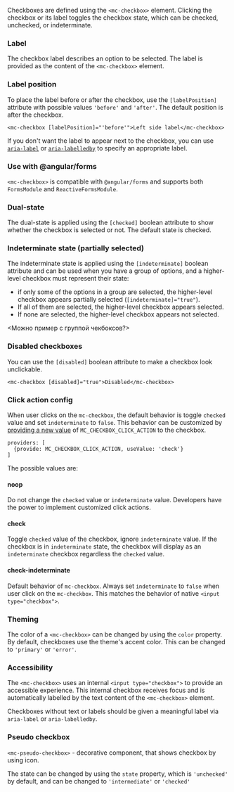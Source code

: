 Checkboxes are defined using the `<mc-checkbox>` element. Clicking the checkbox or its label toggles the checkbox state, which can be checked, unchecked, or indeterminate.

### Label

The checkbox label describes an option to be selected. The label is provided as the content of the `<mc-checkbox>` element.

### Label position

To place the label before or after the checkbox, use the `[labelPosition]` attribute with possible values `'before'` and `'after'`. The default position is after the checkbox.

`<mc-checkbox [labelPosition]="'before'">Left side label</mc-checkbox>`

If you don't want the label to appear next to the checkbox, you can use 
[`aria-label`](https://www.w3.org/TR/wai-aria/states_and_properties#aria-label) or 
[`aria-labelledby`](https://www.w3.org/TR/wai-aria/states_and_properties#aria-labelledby) to 
specify an appropriate label.

### Use with @angular/forms

`<mc-checkbox>` is compatible with `@angular/forms` and supports both `FormsModule` 
and `ReactiveFormsModule`.

### Dual-state

The dual-state is applied using the `[checked]` boolean attribute to show whether the checkbox is selected or not. The default state is checked.

<!-- example(checkbox-overview) -->

### Indeterminate state (partially selected)

The indeterminate state is applied using the `[indeterminate]` boolean attribute and can be used when you have a group of options, and a higher-level checkbox must represent their state:
+ if only some of the options in a group are selected, the higher-level checkbox appears partially selected (`[indeterminate]="true"`).
+ If all of them are selected, the higher-level checkbox appears selected.
+ If none are selected, the higher-level checkbox appears not selected.

<Можно пример с группой чекбоксов?>
<!-- example(checkbox-indeterminate) -->

### Disabled checkboxes

You can use the `[disabled]` boolean attribute to make a checkbox look unclickable.

`<mc-checkbox [disabled]="true">Disabled</mc-checkbox>`

### Click action config
When user clicks on the `mc-checkbox`, the default behavior is toggle `checked` value and set
`indeterminate` to `false`. This behavior can be customized by
[providing a new value](https://angular.io/guide/dependency-injection)
of `MC_CHECKBOX_CLICK_ACTION` to the checkbox.

```
providers: [
  {provide: MC_CHECKBOX_CLICK_ACTION, useValue: 'check'}
]
```

The possible values are:

#### noop
Do not change the `checked` value or `indeterminate` value. Developers have the power to
implement customized click actions.

#### check
Toggle `checked` value of the checkbox, ignore `indeterminate` value. If the
checkbox is in `indeterminate` state, the checkbox will display as an `indeterminate` checkbox
regardless the `checked` value.

#### check-indeterminate
Default behavior of `mc-checkbox`. Always set `indeterminate` to `false`
when user click on the `mc-checkbox`.
This matches the behavior of native `<input type="checkbox">`.

### Theming
The color of a `<mc-checkbox>` can be changed by using the `color` property. By default, checkboxes
use the theme's accent color. This can be changed to `'primary'` or `'error'`.  

### Accessibility
The `<mc-checkbox>` uses an internal `<input type="checkbox">` to provide an accessible experience.
This internal checkbox receives focus and is automatically labelled by the text content of the
`<mc-checkbox>` element.

Checkboxes without text or labels should be given a meaningful label via `aria-label` or
`aria-labelledby`.

### Pseudo checkbox
`<mc-pseudo-checkbox>` - decorative component, that shows checkbox by using icon.

The state can be changed by using the `state` property, which is `'unchecked'` by default,
and can be changed to `'intermediate'` or `'checked'`

<!-- example(pseudo-checkbox) -->
